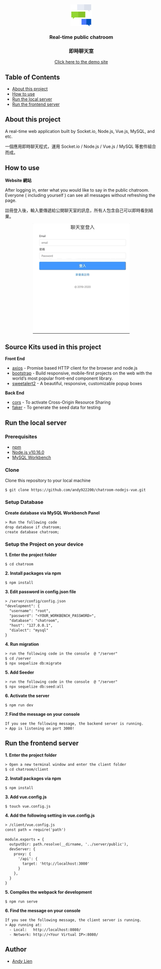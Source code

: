 <p align="center">
  <a href="#">
    <img src="./client/public/static/logo-256px.png" alt="ChatLogo" width="72" height="72">
  </a>
</p>

<h3 align="center"> Real-time public chatroom </h3>
<h3 align="center"> 即時聊天室</h3>
<a href="https://chatroom-sml.herokuapp.com/">
  <p align="center">Click here to the demo site</p>
</a>

## Table of Contents
- [About this project](#about-this-project)
- [How to use](#how-to-use)
- [Run the local server](#run-the-local-server)
- [Run the frontend server](#run-the-frontend-server)

## About this project 
<p>A real-time web application built by Socket.io, Node.js, Vue.js, MySQL, and etc.</p>
<p>一個應用即時聊天程式，運用 Socket.io / Node.js / Vue.js / MySQL 等套件組合而成。</p>

## How to use
**Website 網站**
<p>After logging in, enter what you would like to say in the public chatroom. Everyone ( including yourself ) can see all messages without refreshing the page.</p>
<p>註冊登入後，輸入要傳遞給公開聊天室的訊息，所有人包含自己可以即時看到結果。</p>
<p align="center">
    <img src="./client/public/static/demo.gif" alt="Website Demo">
</p>

## Source Kits used in this project
**Front End**
- [axios](https://github.com/axios/axios) - Promise based HTTP client for the browser and node.js
- [bootstrap](https://getbootstrap.com/) - Build responsive, mobile-first projects on the web with the world’s most popular front-end component library.
- [sweetalert2](https://sweetalert2.github.io/) - A beautiful, responsive, customizable popup boxes

**Back End**
- [cors](https://www.npmjs.com/package/cors) - To activate Cross-Origin Resource Sharing
- [faker](https://www.npmjs.com/package/faker) - To generate the seed data for testing

## Run the local server
### Prerequisites
- [npm](https://www.npmjs.com/get-npm)
- [Node.js v10.16.0](https://nodejs.org/en/download/)
- [MySQL Workbench](https://dev.mysql.com/downloads/workbench/)

### Clone

Clone this repository to your local machine

```
$ git clone https://github.com/andy922200/chatroom-nodejs-vue.git
```
### Setup Database
**Create database via MySQL Workbench Panel**

```
> Run the following code
drop database if chatroom;
create database chatroom;
```

### Setup the Project on your device
**1. Enter the project folder**
```
$ cd chatroom
```
**2. Install packages via npm**

```
$ npm install
```
**3. Edit password in config.json file**
```
> /server/config/config.json
"development": {
  "username": "root",
  "password": "<YOUR_WORKBENCH_PASSWORD>",
  "database": "chatroom",
  "host": "127.0.0.1",
  "dialect": "mysql"
}
```
**4. Run migration**
```
> run the following code in the console  @ "/server"
$ cd /server
$ npx sequelize db:migrate
```
**5. Add Seeder**
```
> run the following code in the console  @ "/server"
$ npx sequelize db:seed:all
```
**6. Activate the server**
```
$ npm run dev
```
**7. Find the message on your console**
```
If you see the following message, the backend server is running.
> App is listening on port 3000!
```

## Run the frontend server
**1. Enter the project folder**
```
> Open a new terminal window and enter the client folder
$ cd chatroom/client
```
**2. Install packages via npm**
```
$ npm install
```
**3. Add vue.config.js**
```
$ touch vue.config.js
```
**4. Add the following setting in vue.config.js**
```
> /client/vue.config.js
const path = require('path')

module.exports = {
  outputDir: path.resolve(__dirname, '../server/public'),
  devServer: {
    proxy: {
      '/api': {
        target: 'http://localhost:3000'
      }
    },
  }
}
```
**5. Compiles the webpack for development**
```
$ npm run serve
```
**6. Find the message on your console**
```
If you see the following message, the client server is running.
> App running at:
  - Local:   http://localhost:8080/
  - Network: http://<Your Virtual IP>:8080/
```

## Author
- [Andy Lien](https://github.com/andy922200)